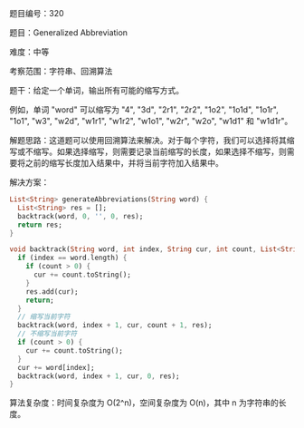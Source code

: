 题目编号：320

题目：Generalized Abbreviation

难度：中等

考察范围：字符串、回溯算法

题干：给定一个单词，输出所有可能的缩写方式。

例如，单词 "word" 可以缩写为 "4", "3d", "2r1", "2r2", "1o2", "1o1d", "1o1r", "1o1", "w3", "w2d", "w1r1", "w1r2", "w1o1", "w2r", "w2o", "w1d1" 和 "w1d1r"。

解题思路：这道题可以使用回溯算法来解决。对于每个字符，我们可以选择将其缩写或不缩写。如果选择缩写，则需要记录当前缩写的长度，如果选择不缩写，则需要将之前的缩写长度加入结果中，并将当前字符加入结果中。

解决方案：

```dart
List<String> generateAbbreviations(String word) {
  List<String> res = [];
  backtrack(word, 0, '', 0, res);
  return res;
}

void backtrack(String word, int index, String cur, int count, List<String> res) {
  if (index == word.length) {
    if (count > 0) {
      cur += count.toString();
    }
    res.add(cur);
    return;
  }
  // 缩写当前字符
  backtrack(word, index + 1, cur, count + 1, res);
  // 不缩写当前字符
  if (count > 0) {
    cur += count.toString();
  }
  cur += word[index];
  backtrack(word, index + 1, cur, 0, res);
}

```

算法复杂度：时间复杂度为 O(2^n)，空间复杂度为 O(n)，其中 n 为字符串的长度。